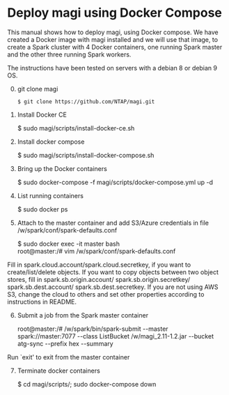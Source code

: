 # Deploy magi using Docker Compose

This manual shows how to deploy magi, using Docker compose. We have created a Docker image with magi installed and we will use that image, to create a Spark cluster with 4 Docker containers, one running Spark master and the other three running Spark workers. 

The instructions have been tested on servers with a debian 8 or debian 9 OS. 

0. git clone magi
	```console
	$ git clone https://github.com/NTAP/magi.git
	```
1. Install Docker CE 

	$ sudo magi/scripts/install-docker-ce.sh

2. Install docker compose

	$ sudo magi/scripts/install-docker-compose.sh

3. Bring up the Docker containers

	$ sudo docker-compose -f magi/scripts/docker-compose.yml up -d

4. List running containers

	$ sudo docker ps 

5. Attach to the master container and add S3/Azure credentials in file /w/spark/conf/spark-defaults.conf

	$ sudo docker exec -it master bash  
	root@master:/# vim /w/spark/conf/spark-defaults.conf

Fill in spark.cloud.account/spark.cloud.secretkey, if you want to create/list/delete objects. If you want to copy objects between two object stores, fill in spark.sb.origin.account/ spark.sb.origin.secretkey/ spark.sb.dest.account/ spark.sb.dest.secretkey. If you are not using AWS S3, change the cloud to others and set other properties according to instructions in README.

6. Submit a job from the Spark master container

	root@master:/# /w/spark/bin/spark-submit --master spark://master:7077 --class ListBucket /w/magi_2.11-1.2.jar --bucket atg-sync --prefix hex --summary

Run `exit' to exit from the master container

7. Terminate docker containers

	$ cd magi/scripts/; sudo docker-compose down

